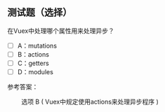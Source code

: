 ## 测试题（选择）

在Vuex中处理哪个属性用来处理异步？

- [ ] A：mutations
- [ ] B：actions
- [ ] C：getters
- [ ] D：modules

参考答案：

&emsp;&emsp; 选项 B  ( Vuex中规定使用actions来处理异步程序 )